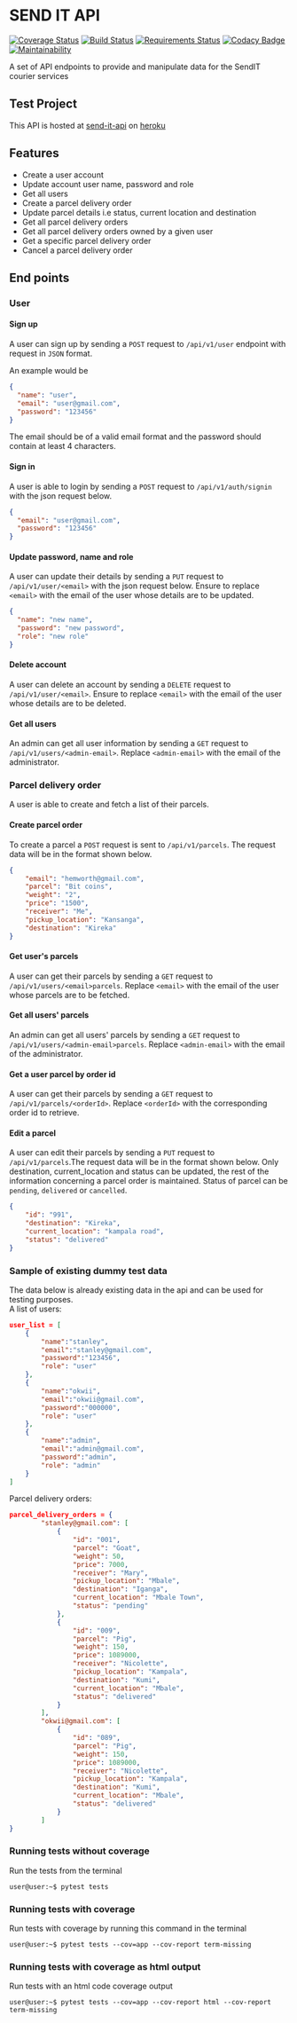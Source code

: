 # SEND IT API
[![Coverage Status](https://coveralls.io/repos/github/Stanley-Okwii/send-it-api/badge.svg?branch=development)](https://coveralls.io/github/Stanley-Okwii/send-it-api?branch=development)
[![Build Status](https://travis-ci.org/Stanley-Okwii/send-it-api.svg?branch=development)](https://travis-ci.org/Stanley-Okwii/send-it-api/)
[![Requirements Status](https://requires.io/github/Stanley-Okwii/send-it-api/requirements.svg?branch=development)](https://requires.io/github/Stanley-Okwii/send-it-api/requirements/?branch=development)
[![Codacy Badge](https://api.codacy.com/project/badge/Grade/e1b69a7d2b1a4e15a7ad9db7a7de6a64)](https://www.codacy.com/app/Stanley-Okwii/send-it-api?utm_source=github.com&amp;utm_medium=referral&amp;utm_content=Stanley-Okwii/send-it-api&amp;utm_campaign=Badge_Grade)
[![Maintainability](https://api.codeclimate.com/v1/badges/deffc4af002cf7975420/maintainability)](https://codeclimate.com/github/Stanley-Okwii/send-it-api/maintainability)

A set of API endpoints to provide and manipulate data for the SendIT courier services

## Test Project 
This API is hosted at [send-it-api](https://sender-app.herokuapp.com) on [heroku](heroku.com)

## Features
 - Create a user account
 - Update account user name, password and role
 - Get all users
 - Create a parcel delivery order
 - Update parcel details i.e status, current location and destination
 - Get all parcel delivery orders
 - Get all parcel delivery orders owned by a given user
 - Get a specific parcel delivery order
 - Cancel a parcel delivery order

## End points
### User
#### Sign up
A user can sign up by sending a `POST` request to `/api/v1/user` endpoint with request in `JSON` format.

An example would be
```json
{
  "name": "user",
  "email": "user@gmail.com",
  "password": "123456"
}
```
The email should be of a valid email format and the password should contain at least 4 characters.

#### Sign in
A user is able to login by sending a `POST` request to `/api/v1/auth/signin` with the json request below.
```json
{
  "email": "user@gmail.com",
  "password": "123456"
}
```

#### Update password, name and role
A user can update their details by sending a `PUT` request to `/api/v1/user/<email>` with the json request below. Ensure to replace `<email>` with the email of the user whose details are to be updated.
```json
{
  "name": "new name",
  "password": "new password",
  "role": "new role"
}
```

#### Delete account
A user can delete an account by sending a `DELETE` request to `/api/v1/user/<email>`. Ensure to replace `<email>` with the email of the user whose details are to be deleted.

#### Get all users
An admin can get all user information by sending a `GET` request to `/api/v1/users/<admin-email>`.
Replace `<admin-email>` with the email of the administrator.

### Parcel delivery order
A user is able to create and fetch a list of their parcels.

#### Create parcel order
To create a parcel a `POST` request is sent to `/api/v1/parcels`. The request data will be in the format shown below.

```json
{
    "email": "hemworth@gmail.com",
    "parcel": "Bit coins",
    "weight": "2",
    "price": "1500",
    "receiver": "Me",
    "pickup_location": "Kansanga",
    "destination": "Kireka"
}
```

#### Get user's parcels
A user can get their parcels by sending a `GET` request to `/api/v1/users/<email>parcels`. Replace `<email>` with the email of the user whose parcels are to be fetched.

#### Get all users' parcels
An admin can get all users' parcels by sending a `GET` request to `/api/v1/users/<admin-email>parcels`. Replace `<admin-email>` with the email of the administrator.

#### Get a user parcel by order id
A user can get their parcels by sending a `GET` request to `/api/v1/parcels/<orderId>`. Replace `<orderId>` with the corresponding order id to retrieve.

#### Edit a parcel
A user can edit their parcels by sending a `PUT` request to `/api/v1/parcels`.The request data will be in the format shown below. Only destination, current_location and status can be updated, the rest of the information concerning a parcel order is maintained. Status of parcel can be `pending`, `delivered` or `cancelled`.
```json
{
    "id": "991",
    "destination": "Kireka",
    "current_location": "kampala road",
    "status": "delivered"
}
```
### Sample of existing dummy test data
The data below is already existing data in the api and can be used for testing purposes.  
A list of users:  
```json
user_list = [
    {
        "name":"stanley",
        "email":"stanley@gmail.com",
        "password":"123456",
        "role": "user"
    },
    {
        "name":"okwii",
        "email":"okwii@gmail.com",
        "password":"000000",
        "role": "user"
    },
    {
        "name":"admin",
        "email":"admin@gmail.com",
        "password":"admin",
        "role": "admin"
    }
]
```

Parcel delivery orders:
```json
parcel_delivery_orders = {
        "stanley@gmail.com": [
            {
                "id": "001",
                "parcel": "Goat",
                "weight": 50,
                "price": 7000,
                "receiver": "Mary",
                "pickup_location": "Mbale",
                "destination": "Iganga",
                "current_location": "Mbale Town",
                "status": "pending"
            },
            {
                "id": "009",
                "parcel": "Pig",
                "weight": 150,
                "price": 1089000,
                "receiver": "Nicolette",
                "pickup_location": "Kampala",
                "destination": "Kumi",
                "current_location": "Mbale",
                "status": "delivered"
            }
        ],
        "okwii@gmail.com": [
            {
                "id": "089",
                "parcel": "Pig",
                "weight": 150,
                "price": 1089000,
                "receiver": "Nicolette",
                "pickup_location": "Kampala",
                "destination": "Kumi",
                "current_location": "Mbale",
                "status": "delivered"
            }
        ]
}
```

### Running tests without coverage
Run the tests from the terminal
```console
user@user:~$ pytest tests
```

### Running tests with coverage
Run tests with coverage by running this command in the terminal
```console
user@user:~$ pytest tests --cov=app --cov-report term-missing
```

### Running tests with coverage as html output
Run tests with an html code coverage output
```console
user@user:~$ pytest tests --cov=app --cov-report html --cov-report term-missing
```
